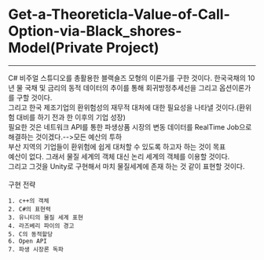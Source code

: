 # Get-a-Theoreticla-Value-of-Call-Option-via-Black_shores-Model(Private Project)
---------
C# 비주얼 스튜디오를 총활용한 블랙숄즈 모형의 이론가를 구한 것이다.
한국국채의 10년 물 국채 및 금리의 동적 데이터의 추이를 통해 회귀방정추세선을 그리고 옵션이론가를 구할 것이다.<br>
그리고 한국 제조기업의 환위험성의 재무적 대처에 대한 필요성을 나타낼 것이다.(환위험 대비를 하기 전과 한 이후의 기업 성장)<br>
필요한 것은 네트워크 API를 통한 파생상품 시장의 변동 데이터를 RealTime Job으로 해결하는 것이겠다.-->모든 예산의 투하<br>
부산 지역의 기업들이 환위험에 쉽게 대처할 수 있도록 하고자 하는 것이 목표<br>
예산이 없다. 그래서 물질 세계의 객체 대신 논리 세계의 객체를 이용할 것이다.<br>
그리고 그것을 Unity로 구현해서 마치 물질세계에 존재 하는 것 같이 표현할 것이다.<br>
<br>
구현 전략<br>
~~~
1. c++의 객체
2. C#의 표현력
3. 유니티의 물질 세계 표현
4. 라즈베리 파이의 경고
5. C의 동적할당
6. Open API
7. 파생 시장론 독파
~~~
